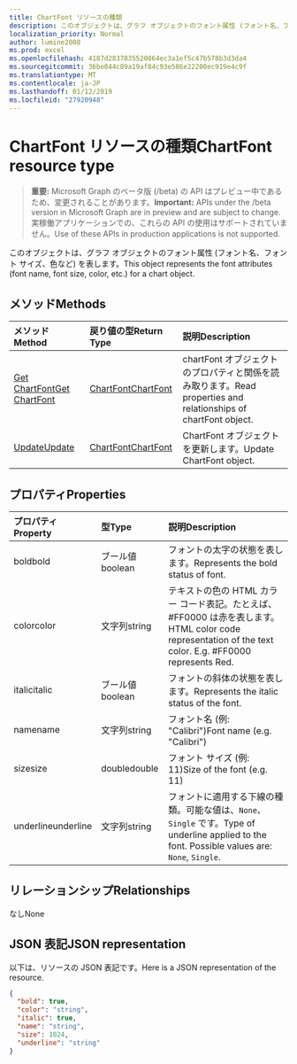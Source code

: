 ```yaml
---
title: ChartFont リソースの種類
description: このオブジェクトは、グラフ オブジェクトのフォント属性 (フォント名、フォント サイズ、色など) を表します。
localization_priority: Normal
author: lumine2008
ms.prod: excel
ms.openlocfilehash: 4187d2837835520864ec3a1ef5c47b578b3d3da4
ms.sourcegitcommit: 36be044c89a19af84c93e586e22200ec919e4c9f
ms.translationtype: MT
ms.contentlocale: ja-JP
ms.lasthandoff: 01/12/2019
ms.locfileid: "27920948"
---
```

# <a name="chartfont-resource-type"></a><span data-ttu-id="13901-103">ChartFont リソースの種類</span><span class="sxs-lookup"><span data-stu-id="13901-103">ChartFont resource type</span></span>

> <span data-ttu-id="13901-104">**重要:** Microsoft Graph のベータ版 (/beta) の API はプレビュー中であるため、変更されることがあります。</span><span class="sxs-lookup"><span data-stu-id="13901-104">**Important:** APIs under the /beta version in Microsoft Graph are in preview and are subject to change.</span></span> <span data-ttu-id="13901-105">実稼働アプリケーションでの、これらの API の使用はサポートされていません。</span><span class="sxs-lookup"><span data-stu-id="13901-105">Use of these APIs in production applications is not supported.</span></span>

<span data-ttu-id="13901-106">このオブジェクトは、グラフ オブジェクトのフォント属性 (フォント名、フォント サイズ、色など) を表します。</span><span class="sxs-lookup"><span data-stu-id="13901-106">This object represents the font attributes (font name, font size, color, etc.) for a chart object.</span></span>


## <a name="methods"></a><span data-ttu-id="13901-107">メソッド</span><span class="sxs-lookup"><span data-stu-id="13901-107">Methods</span></span>

| <span data-ttu-id="13901-108">メソッド</span><span class="sxs-lookup"><span data-stu-id="13901-108">Method</span></span>           | <span data-ttu-id="13901-109">戻り値の型</span><span class="sxs-lookup"><span data-stu-id="13901-109">Return Type</span></span>    |<span data-ttu-id="13901-110">説明</span><span class="sxs-lookup"><span data-stu-id="13901-110">Description</span></span>|
|:---------------|:--------|:----------|
|[<span data-ttu-id="13901-111">Get ChartFont</span><span class="sxs-lookup"><span data-stu-id="13901-111">Get ChartFont</span></span>](../api/chartfont-get.md) | [<span data-ttu-id="13901-112">ChartFont</span><span class="sxs-lookup"><span data-stu-id="13901-112">ChartFont</span></span>](chartfont.md) |<span data-ttu-id="13901-113">chartFont オブジェクトのプロパティと関係を読み取ります。</span><span class="sxs-lookup"><span data-stu-id="13901-113">Read properties and relationships of chartFont object.</span></span>|
|[<span data-ttu-id="13901-114">Update</span><span class="sxs-lookup"><span data-stu-id="13901-114">Update</span></span>](../api/chartfont-update.md) | [<span data-ttu-id="13901-115">ChartFont</span><span class="sxs-lookup"><span data-stu-id="13901-115">ChartFont</span></span>](chartfont.md)   |<span data-ttu-id="13901-116">ChartFont オブジェクトを更新します。</span><span class="sxs-lookup"><span data-stu-id="13901-116">Update ChartFont object.</span></span> |

## <a name="properties"></a><span data-ttu-id="13901-117">プロパティ</span><span class="sxs-lookup"><span data-stu-id="13901-117">Properties</span></span>
| <span data-ttu-id="13901-118">プロパティ</span><span class="sxs-lookup"><span data-stu-id="13901-118">Property</span></span>     | <span data-ttu-id="13901-119">型</span><span class="sxs-lookup"><span data-stu-id="13901-119">Type</span></span>   |<span data-ttu-id="13901-120">説明</span><span class="sxs-lookup"><span data-stu-id="13901-120">Description</span></span>|
|:---------------|:--------|:----------|
|<span data-ttu-id="13901-121">bold</span><span class="sxs-lookup"><span data-stu-id="13901-121">bold</span></span>|<span data-ttu-id="13901-122">ブール値</span><span class="sxs-lookup"><span data-stu-id="13901-122">boolean</span></span>|<span data-ttu-id="13901-123">フォントの太字の状態を表します。</span><span class="sxs-lookup"><span data-stu-id="13901-123">Represents the bold status of font.</span></span>|
|<span data-ttu-id="13901-124">color</span><span class="sxs-lookup"><span data-stu-id="13901-124">color</span></span>|<span data-ttu-id="13901-125">文字列</span><span class="sxs-lookup"><span data-stu-id="13901-125">string</span></span>|<span data-ttu-id="13901-p102">テキストの色の HTML カラー コード表記。たとえば、#FF0000 は赤を表します。</span><span class="sxs-lookup"><span data-stu-id="13901-p102">HTML color code representation of the text color. E.g. #FF0000 represents Red.</span></span>|
|<span data-ttu-id="13901-129">italic</span><span class="sxs-lookup"><span data-stu-id="13901-129">italic</span></span>|<span data-ttu-id="13901-130">ブール値</span><span class="sxs-lookup"><span data-stu-id="13901-130">boolean</span></span>|<span data-ttu-id="13901-131">フォントの斜体の状態を表します。</span><span class="sxs-lookup"><span data-stu-id="13901-131">Represents the italic status of the font.</span></span>|
|<span data-ttu-id="13901-132">name</span><span class="sxs-lookup"><span data-stu-id="13901-132">name</span></span>|<span data-ttu-id="13901-133">文字列</span><span class="sxs-lookup"><span data-stu-id="13901-133">string</span></span>|<span data-ttu-id="13901-134">フォント名 (例: "Calibri")</span><span class="sxs-lookup"><span data-stu-id="13901-134">Font name (e.g. "Calibri")</span></span>|
|<span data-ttu-id="13901-135">size</span><span class="sxs-lookup"><span data-stu-id="13901-135">size</span></span>|<span data-ttu-id="13901-136">double</span><span class="sxs-lookup"><span data-stu-id="13901-136">double</span></span>|<span data-ttu-id="13901-137">フォント サイズ (例: 11)</span><span class="sxs-lookup"><span data-stu-id="13901-137">Size of the font (e.g. 11)</span></span>|
|<span data-ttu-id="13901-138">underline</span><span class="sxs-lookup"><span data-stu-id="13901-138">underline</span></span>|<span data-ttu-id="13901-139">文字列</span><span class="sxs-lookup"><span data-stu-id="13901-139">string</span></span>|<span data-ttu-id="13901-p103">フォントに適用する下線の種類。可能な値は、`None`、`Single` です。</span><span class="sxs-lookup"><span data-stu-id="13901-p103">Type of underline applied to the font. Possible values are: `None`, `Single`.</span></span>|

## <a name="relationships"></a><span data-ttu-id="13901-142">リレーションシップ</span><span class="sxs-lookup"><span data-stu-id="13901-142">Relationships</span></span>
<span data-ttu-id="13901-143">なし</span><span class="sxs-lookup"><span data-stu-id="13901-143">None</span></span>


## <a name="json-representation"></a><span data-ttu-id="13901-144">JSON 表記</span><span class="sxs-lookup"><span data-stu-id="13901-144">JSON representation</span></span>

<span data-ttu-id="13901-145">以下は、リソースの JSON 表記です。</span><span class="sxs-lookup"><span data-stu-id="13901-145">Here is a JSON representation of the resource.</span></span>

<!-- {
  "blockType": "resource",
  "optionalProperties": [

  ],
  "@odata.type": "microsoft.graph.chartFont"
}-->

```json
{
  "bold": true,
  "color": "string",
  "italic": true,
  "name": "string",
  "size": 1024,
  "underline": "string"
}

```

<!-- uuid: 8fcb5dbc-d5aa-4681-8e31-b001d5168d79
2015-10-25 14:57:30 UTC -->
<!-- {
  "type": "#page.annotation",
  "description": "ChartFont resource",
  "keywords": "",
  "section": "documentation",
  "tocPath": ""
}-->
